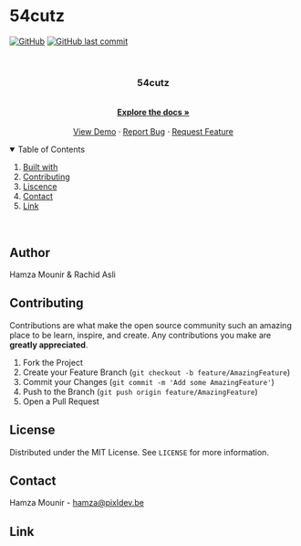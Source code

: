 # 54cutz

[![GitHub](https://img.shields.io/github/license/mashape/apistatus.svg)](https://github.com/hamzaPixl/54cutz/blob/master/LICENSE)
[![GitHub last commit](https://img.shields.io/github/last-commit/google/skia.svg)](https://github.com/hamzaPixl/54cutz/commits/master)

<br />
<p align="center">
  <h3 align="center">54cutz</h3>

  <p align="center">
    <br />
    <a href="https://github.com/hamzaPixl/54cutz/blob/master/README.md"><strong>Explore the docs »</strong></a>
    <br />
    <br />
    <a href="https://54cutz.be/">View Demo</a>
    ·
    <a href="https://github.com/hamzaPixl/54cutz/issues">Report Bug</a>
    ·
    <a href="https://github.com/hamzaPixl/54cutz/issues">Request Feature</a>
  </p>
</p>

<details open="open">
  <summary>Table of Contents</summary>
  <ol>
    <li><a href="#built with">Built with</a></li>
    <li><a href="#contributting">Contributing</a></li>
    <li><a href="#liscence">Liscence</a></li>
    <li><a href="#contact">Contact</a></li>
    <li><a href="#link">Link</a></li>
  </ol>
</details>

<br>

## Author

Hamza Mounir & Rachid Asli

## Contributing

Contributions are what make the open source community such an amazing place to be learn, inspire, and create. Any contributions you make are **greatly appreciated**.

1. Fork the Project
2. Create your Feature Branch (`git checkout -b feature/AmazingFeature`)
3. Commit your Changes (`git commit -m 'Add some AmazingFeature'`)
4. Push to the Branch (`git push origin feature/AmazingFeature`)
5. Open a Pull Request

## License

Distributed under the MIT License. See `LICENSE` for more information.

## Contact

Hamza Mounir - hamza@pixldev.be

## Link
